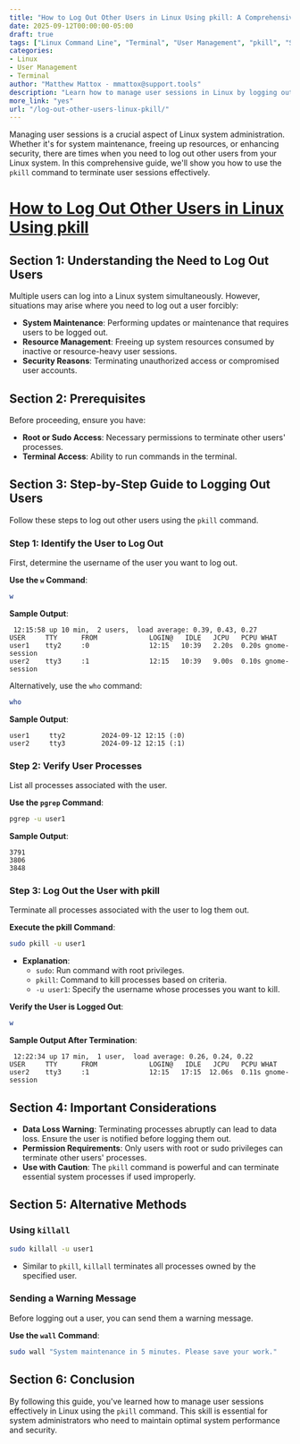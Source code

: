 ```yaml
---
title: "How to Log Out Other Users in Linux Using pkill: A Comprehensive Guide"
date: 2025-09-12T00:00:00-05:00
draft: true
tags: ["Linux Command Line", "Terminal", "User Management", "pkill", "Session Management"]
categories:
- Linux
- User Management
- Terminal
author: "Matthew Mattox - mmattox@support.tools"
description: "Learn how to manage user sessions in Linux by logging out other users using the pkill command."
more_link: "yes"
url: "/log-out-other-users-linux-pkill/"
---
```


Managing user sessions is a crucial aspect of Linux system administration. Whether it's for system maintenance, freeing up resources, or enhancing security, there are times when you need to log out other users from your Linux system. In this comprehensive guide, we'll show you how to use the `pkill` command to terminate user sessions effectively.

<!--more-->

# [How to Log Out Other Users in Linux Using pkill](#how-to-log-out-other-users-in-linux-using-pkill)
## Section 1: Understanding the Need to Log Out Users  
Multiple users can log into a Linux system simultaneously. However, situations may arise where you need to log out a user forcibly:

- **System Maintenance**: Performing updates or maintenance that requires users to be logged out.
- **Resource Management**: Freeing up system resources consumed by inactive or resource-heavy user sessions.
- **Security Reasons**: Terminating unauthorized access or compromised user accounts.

## Section 2: Prerequisites  
Before proceeding, ensure you have:

- **Root or Sudo Access**: Necessary permissions to terminate other users' processes.
- **Terminal Access**: Ability to run commands in the terminal.

## Section 3: Step-by-Step Guide to Logging Out Users  
Follow these steps to log out other users using the `pkill` command.

### Step 1: Identify the User to Log Out
First, determine the username of the user you want to log out.

**Use the `w` Command**:

```bash
w
```

**Sample Output**:

```
 12:15:58 up 10 min,  2 users,  load average: 0.39, 0.43, 0.27
USER     TTY      FROM             LOGIN@   IDLE   JCPU   PCPU WHAT
user1    tty2     :0               12:15   10:39   2.20s  0.20s gnome-session
user2    tty3     :1               12:15   10:39   9.00s  0.10s gnome-session
```

Alternatively, use the `who` command:

```bash
who
```

**Sample Output**:

```
user1     tty2         2024-09-12 12:15 (:0)
user2     tty3         2024-09-12 12:15 (:1)
```

### Step 2: Verify User Processes
List all processes associated with the user.

**Use the `pgrep` Command**:

```bash
pgrep -u user1
```

**Sample Output**:

```
3791
3806
3848
```

### Step 3: Log Out the User with pkill
Terminate all processes associated with the user to log them out.

**Execute the pkill Command**:

```bash
sudo pkill -u user1
```

- **Explanation**:
  - `sudo`: Run command with root privileges.
  - `pkill`: Command to kill processes based on criteria.
  - `-u user1`: Specify the username whose processes you want to kill.

**Verify the User is Logged Out**:

```bash
w
```

**Sample Output After Termination**:

```
 12:22:34 up 17 min,  1 user,  load average: 0.26, 0.24, 0.22
USER     TTY      FROM             LOGIN@   IDLE   JCPU   PCPU WHAT
user2    tty3     :1               12:15   17:15  12.06s  0.11s gnome-session
```

## Section 4: Important Considerations  
- **Data Loss Warning**: Terminating processes abruptly can lead to data loss. Ensure the user is notified before logging them out.
- **Permission Requirements**: Only users with root or sudo privileges can terminate other users' processes.
- **Use with Caution**: The `pkill` command is powerful and can terminate essential system processes if used improperly.

## Section 5: Alternative Methods  
### Using `killall`

```bash
sudo killall -u user1
```

- Similar to `pkill`, `killall` terminates all processes owned by the specified user.

### Sending a Warning Message

Before logging out a user, you can send them a warning message.

**Use the `wall` Command**:

```bash
sudo wall "System maintenance in 5 minutes. Please save your work."
```

## Section 6: Conclusion  
By following this guide, you've learned how to manage user sessions effectively in Linux using the `pkill` command. This skill is essential for system administrators who need to maintain optimal system performance and security.
